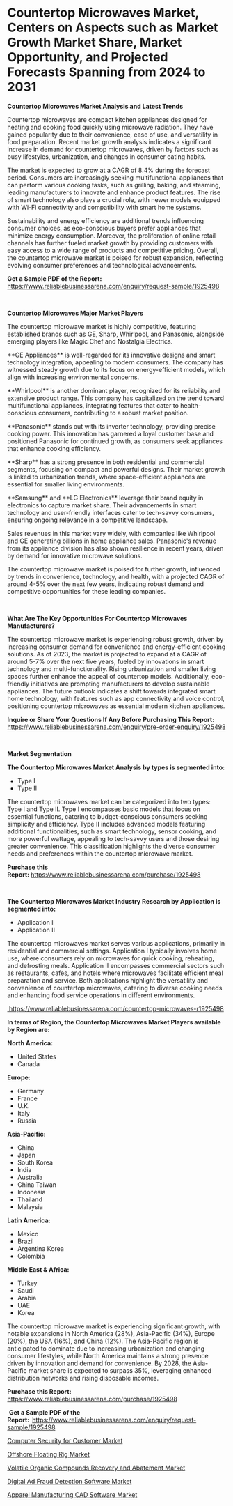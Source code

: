 <p><h1>Countertop Microwaves Market, Centers on Aspects such as Market Growth Market Share, Market Opportunity, and Projected Forecasts Spanning from 2024 to 2031</h1></p><p><strong>Countertop Microwaves Market Analysis and Latest Trends</strong></p>
<p><p>Countertop microwaves are compact kitchen appliances designed for heating and cooking food quickly using microwave radiation. They have gained popularity due to their convenience, ease of use, and versatility in food preparation. Recent market growth analysis indicates a significant increase in demand for countertop microwaves, driven by factors such as busy lifestyles, urbanization, and changes in consumer eating habits. </p><p>The market is expected to grow at a CAGR of 8.4% during the forecast period. Consumers are increasingly seeking multifunctional appliances that can perform various cooking tasks, such as grilling, baking, and steaming, leading manufacturers to innovate and enhance product features. The rise of smart technology also plays a crucial role, with newer models equipped with Wi-Fi connectivity and compatibility with smart home systems.</p><p>Sustainability and energy efficiency are additional trends influencing consumer choices, as eco-conscious buyers prefer appliances that minimize energy consumption. Moreover, the proliferation of online retail channels has further fueled market growth by providing customers with easy access to a wide range of products and competitive pricing. Overall, the countertop microwave market is poised for robust expansion, reflecting evolving consumer preferences and technological advancements.</p></p>
<p><strong>Get a Sample PDF of the Report:&nbsp;</strong> <a href="https://www.reliablebusinessarena.com/enquiry/request-sample/1925498?utm_campaign=1399&utm_medium=2&utm_source=Github&utm_content=ia&utm_term=24102024&utm_id=countertop-microwaves">https://www.reliablebusinessarena.com/enquiry/request-sample/1925498</a></p>
<p>&nbsp;</p>
<p><strong>Countertop Microwaves Major Market Players</strong></p>
<p><p>The countertop microwave market is highly competitive, featuring established brands such as GE, Sharp, Whirlpool, and Panasonic, alongside emerging players like Magic Chef and Nostalgia Electrics. </p><p>**GE Appliances** is well-regarded for its innovative designs and smart technology integration, appealing to modern consumers. The company has witnessed steady growth due to its focus on energy-efficient models, which align with increasing environmental concerns.</p><p>**Whirlpool** is another dominant player, recognized for its reliability and extensive product range. This company has capitalized on the trend toward multifunctional appliances, integrating features that cater to health-conscious consumers, contributing to a robust market position.</p><p>**Panasonic** stands out with its inverter technology, providing precise cooking power. This innovation has garnered a loyal customer base and positioned Panasonic for continued growth, as consumers seek appliances that enhance cooking efficiency.</p><p>**Sharp** has a strong presence in both residential and commercial segments, focusing on compact and powerful designs. Their market growth is linked to urbanization trends, where space-efficient appliances are essential for smaller living environments.</p><p>**Samsung** and **LG Electronics** leverage their brand equity in electronics to capture market share. Their advancements in smart technology and user-friendly interfaces cater to tech-savvy consumers, ensuring ongoing relevance in a competitive landscape.</p><p>Sales revenues in this market vary widely, with companies like Whirlpool and GE generating billions in home appliance sales. Panasonic's revenue from its appliance division has also shown resilience in recent years, driven by demand for innovative microwave solutions.</p><p>The countertop microwave market is poised for further growth, influenced by trends in convenience, technology, and health, with a projected CAGR of around 4-5% over the next few years, indicating robust demand and competitive opportunities for these leading companies.</p></p>
<p>&nbsp;</p>
<p><strong>What Are The Key Opportunities For Countertop Microwaves Manufacturers?</strong></p>
<p><p>The countertop microwave market is experiencing robust growth, driven by increasing consumer demand for convenience and energy-efficient cooking solutions. As of 2023, the market is projected to expand at a CAGR of around 5-7% over the next five years, fueled by innovations in smart technology and multi-functionality. Rising urbanization and smaller living spaces further enhance the appeal of countertop models. Additionally, eco-friendly initiatives are prompting manufacturers to develop sustainable appliances. The future outlook indicates a shift towards integrated smart home technology, with features such as app connectivity and voice control, positioning countertop microwaves as essential modern kitchen appliances.</p></p>
<p><strong>Inquire or Share Your Questions If Any Before Purchasing This Report:</strong> <a href="https://www.reliablebusinessarena.com/enquiry/pre-order-enquiry/1925498?utm_campaign=1399&utm_medium=2&utm_source=Github&utm_content=ia&utm_term=24102024&utm_id=countertop-microwaves">https://www.reliablebusinessarena.com/enquiry/pre-order-enquiry/1925498</a></p>
<p>&nbsp;</p>
<p><strong>Market Segmentation</strong></p>
<p><strong>The Countertop Microwaves Market Analysis by types is segmented into:</strong></p>
<p><ul><li>Type I</li><li>Type II</li></ul></p>
<p><p>The countertop microwaves market can be categorized into two types: Type I and Type II. Type I encompasses basic models that focus on essential functions, catering to budget-conscious consumers seeking simplicity and efficiency. Type II includes advanced models featuring additional functionalities, such as smart technology, sensor cooking, and more powerful wattage, appealing to tech-savvy users and those desiring greater convenience. This classification highlights the diverse consumer needs and preferences within the countertop microwave market.</p></p>
<p><strong>Purchase this Report:&nbsp;</strong><a href="https://www.reliablebusinessarena.com/purchase/1925498?utm_campaign=1399&utm_medium=2&utm_source=Github&utm_content=ia&utm_term=24102024&utm_id=countertop-microwaves">https://www.reliablebusinessarena.com/purchase/1925498</a></p>
<p>&nbsp;</p>
<p><strong>The Countertop Microwaves Market Industry Research by Application is segmented into:</strong></p>
<p><ul><li>Application I</li><li>Application II</li></ul></p>
<p><p>The countertop microwaves market serves various applications, primarily in residential and commercial settings. Application I typically involves home use, where consumers rely on microwaves for quick cooking, reheating, and defrosting meals. Application II encompasses commercial sectors such as restaurants, cafes, and hotels where microwaves facilitate efficient meal preparation and service. Both applications highlight the versatility and convenience of countertop microwaves, catering to diverse cooking needs and enhancing food service operations in different environments.</p></p>
<p><a href="https://www.reliablebusinessarena.com/countertop-microwaves-r1925498?utm_campaign=1399&utm_medium=2&utm_source=Github&utm_content=ia&utm_term=24102024&utm_id=countertop-microwaves">&nbsp;https://www.reliablebusinessarena.com/countertop-microwaves-r1925498</a></p>
<p><strong>In terms of Region, the Countertop Microwaves Market Players available by Region are:</strong></p>
<p>
    <p> <strong> North America: </strong>
        <ul>
            <li>United States</li>
            <li>Canada</li>
        </ul>
        </p> 
    <p> <strong> Europe: </strong>
        <ul>
            <li>Germany</li>
            <li>France</li>
            <li>U.K.</li>
            <li>Italy</li>
            <li>Russia</li>
        </ul>
        </p> 
    <p> <strong> Asia-Pacific: </strong>
        <ul>
            <li>China</li>
            <li>Japan</li>
            <li>South Korea</li>
            <li>India</li>
            <li>Australia</li>
            <li>China Taiwan</li>
            <li>Indonesia</li>
            <li>Thailand</li>
            <li>Malaysia</li>
        </ul>
        </p> 
    <p> <strong> Latin America: </strong>
        <ul>
            <li>Mexico</li>
            <li>Brazil</li>
            <li>Argentina Korea</li>
            <li>Colombia</li>
        </ul>
        </p> 
    <p> <strong> Middle East & Africa: </strong>
        <ul>
            <li>Turkey</li>
            <li>Saudi</li>
            <li>Arabia</li>
            <li>UAE</li>
            <li>Korea</li>
        </ul>
    </p>
    </p>
<p><p>The countertop microwave market is experiencing significant growth, with notable expansions in North America (28%), Asia-Pacific (34%), Europe (20%), the USA (16%), and China (12%). The Asia-Pacific region is anticipated to dominate due to increasing urbanization and changing consumer lifestyles, while North America maintains a strong presence driven by innovation and demand for convenience. By 2028, the Asia-Pacific market share is expected to surpass 35%, leveraging enhanced distribution networks and rising disposable incomes.</p></p>
<p><strong>Purchase this Report: </strong><a href="https://www.reliablebusinessarena.com/purchase/1925498?utm_campaign=1399&utm_medium=2&utm_source=Github&utm_content=ia&utm_term=24102024&utm_id=countertop-microwaves">https://www.reliablebusinessarena.com/purchase/1925498</a></p>
<p>&nbsp;<strong>Get a Sample PDF of the Report:&nbsp;&nbsp;</strong><a href="https://www.reliablebusinessarena.com/enquiry/request-sample/1925498?utm_campaign=1399&utm_medium=2&utm_source=Github&utm_content=ia&utm_term=24102024&utm_id=countertop-microwaves">https://www.reliablebusinessarena.com/enquiry/request-sample/1925498</a></p>
<p><strong></strong></p>
<p><p><a href="https://www.linkedin.com/pulse/computer-security-customer-market-size-segmentation-trends-ueipe?utm_campaign=1399&utm_medium=2&utm_source=Github&utm_content=ia&utm_term=24102024&utm_id=countertop-microwaves">Computer Security for Customer Market</a></p><p><a href="https://www.linkedin.com/pulse/global-offshore-floating-rig-market-forecast-2024-2031-oaede?utm_campaign=1399&utm_medium=2&utm_source=Github&utm_content=ia&utm_term=24102024&utm_id=countertop-microwaves">Offshore Floating Rig Market</a></p><p><a href="https://www.linkedin.com/pulse/volatile-organic-compounds-recovery-abatement-sector-surge-6axqe?utm_campaign=1399&utm_medium=2&utm_source=Github&utm_content=ia&utm_term=24102024&utm_id=countertop-microwaves">Volatile Organic Compounds Recovery and Abatement Market</a></p><p><a href="https://www.linkedin.com/pulse/navigating-digital-ad-fraud-detection-software-market-xl2ze?utm_campaign=1399&utm_medium=2&utm_source=Github&utm_content=ia&utm_term=24102024&utm_id=countertop-microwaves">Digital Ad Fraud Detection Software Market</a></p><p><a href="https://www.linkedin.com/pulse/global-perspectives-apparel-manufacturing-cad-software-market-qocge?utm_campaign=1399&utm_medium=2&utm_source=Github&utm_content=ia&utm_term=24102024&utm_id=countertop-microwaves">Apparel Manufacturing CAD Software Market</a></p></p>
